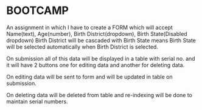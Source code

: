 # BOOTCAMP

An assignment in which I have to create a FORM which will accept Name(text), Age(number), Birth District(dropdown), Birth State(Disabled dropdown) Birth District will be cascaded with Birth State means Birth State will be selected automatically when Birth District is selected.

On submission all of this data will be displayed in a table with serial no. and it will have 2 buttons one for editing data and another for deleting data.

On editing data will be sent to form and will be updated in table on submission.

On deleting data will be deleted from table and re-indexing will be done to maintain serial numbers.
